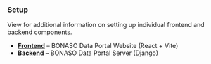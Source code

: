 ### Setup


View for additional information on setting up individual frontend and backend components.
- [**Frontend**](https://github.com/bonasome/bonaso_data_web) – BONASO Data Portal Website (React + Vite)  
- [**Backend**](https://github.com/bonasome/bonaso_data_server) – BONASO Data Portal Server (Django) 
